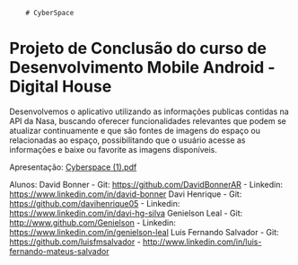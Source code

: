 
        # CyberSpace

  # Projeto de Conclusão do curso de Desenvolvimento Mobile Android - Digital House
Desenvolvemos o aplicativo utilizando as informações publicas contidas na API da Nasa, buscando oferecer funcionalidades relevantes que podem se atualizar continuamente e que são fontes de imagens do espaço ou relacionadas ao espaço, possibilitando que o usuário acesse as informações e baixe ou favorite as imagens disponíveis.

Apresentação:
 [Cyberspace (1).pdf](https://github.com/davihenrique05/cyberspace-info/files/6111810/Cyberspace.1.pdf)
 
Alunos:
        David Bonner - Git: https://github.com/DavidBonnerAR - Linkedin: https://www.linkedin.com/in/david-bonner
        Davi Henrique - Git: https://github.com/davihenrique05 - Linkedin: https://www.linkedin.com/in/davi-hg-silva
        Genielson Leal - Git: http://www.github.com/Genielson - Linkedin: https://www.linkedin.com/in/genielson-leal
        Luis Fernando Salvador - Git: https://github.com/luisfmsalvador - http://www.linkedin.com/in/luis-fernando-mateus-salvador
